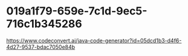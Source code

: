 # 019a1f79-659e-7c1d-9ec5-716c1b345286
https://www.codeconvert.ai/java-code-generator?id=05dcd1b3-d4f6-4d27-9537-bdac7050e84b
